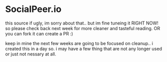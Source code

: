 # SocialPeer.io

this source if ugly, im sorry about that.. but im fine tuneing it RIGHT NOW! so please check back next week for more cleaner and tasteful reading. OR  you can fork it can create a PR :) 

keep in mine the next few weeks are going to be focused on cleanup.. i created this in a day so. i may have a few thing that are not any longer used or just not nessary at all.
